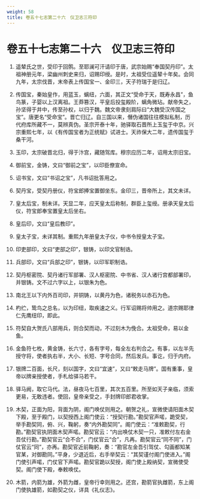 ```yaml
---
weight: 58
title: 卷五十七志第二十六　仪卫志三符印
---
```


# 卷五十七志第二十六　仪卫志三符印

1. <span id="卷五十七志第二十六　仪卫志三符印-1"></span>
遥辇氏之世，受印于回鹘。至耶澜可汗请印于唐，武宗始赐“奉国契丹印”。太祖神册元年，梁幽州刺史来归，诏赐印绶。是时，太祖受位遥辇十年矣。会同九年，太宗伐晋，末帝表上传国宝一、金印三，天子符瑞于是归辽。

2. <span id="卷五十七志第二十六　仪卫志三符印-2"></span>
传国宝，秦始皇作，用蓝玉，螭纽，六面，其正文“受命于天，既寿永昌”，鱼鸟篆，子婴以上汉离祖。王莽篡汉，平皇后投玺殿阶，螭角微玷。献帝失之，孙坚得于井中，传至孙权，以归于魏。魏文帝隶刻肩际曰“大魏受汉传国之宝”。唐更名“受命宝”。晋亡归辽。自三国以来，僭伪诸国往往模拟私制，历代府库所藏不一，莫辨真伪。圣宗开泰十年，驰驿取石晋所上玉玺于中京。兴宗重熙七年，以《有传国宝者为正统赋》试进士。天祚保大二年，遗传国玺于桑干河。

3. <span id="卷五十七志第二十六　仪卫志三符印-3"></span>
玉印，太宗破晋北归，得于汴宫，藏随驾库。穆宗应历二年，诏用太宗旧宝。

4. <span id="卷五十七志第二十六　仪卫志三符印-4"></span>
御前宝，金铸，文曰“御前之宝”，以印臣僚宣命。

5. <span id="卷五十七志第二十六　仪卫志三符印-5"></span>
诏书宝，文曰“书诏之宝”，凡书诏批答用之。

6. <span id="卷五十七志第二十六　仪卫志三符印-6"></span>
契丹宝，受契丹册仪，符宝郎捧宝置御坐东。金印三，晋帝所上，其文未详。

7. <span id="卷五十七志第二十六　仪卫志三符印-7"></span>
皇太后宝，制未详。天显二年，应天皇太后称制，群臣上玺绶。册承天皇太后仪，符宝郎奉宝置皇太后坐右。

8. <span id="卷五十七志第二十六　仪卫志三符印-8"></span>
皇后印，文曰“皇后教印”。

9. <span id="卷五十七志第二十六　仪卫志三符印-9"></span>
皇太子宝，未详其制。重熙九年册皇太子仪，中书令授皇太子宝。

10. <span id="卷五十七志第二十六　仪卫志三符印-10"></span>
印吏部印，文曰“吏部之印”，银铸，以印文官制诰。

11. <span id="卷五十七志第二十六　仪卫志三符印-11"></span>
兵部印，文曰“兵部之印”，银铸，以印军职制诰。

12. <span id="卷五十七志第二十六　仪卫志三符印-12"></span>
契丹枢密院、契丹诸行军部署、汉人枢密院、中书省、汉人诸行宫都部署印，并银铸。文不过六字以上，以银朱为色。

13. <span id="卷五十七志第二十六　仪卫志三符印-13"></span>
南北王以下内外百司印，并铜铸，以黄丹为色，诸税务以赤石为色。

14. <span id="卷五十七志第二十六　仪卫志三符印-14"></span>
杓纻，鸷鸟之总名，以为印纽，取疾速之义。行军诏赐将帅用之。道宗赐耶律仁先鹰纽印，即此。

15. <span id="卷五十七志第二十六　仪卫志三符印-15"></span>
符契自大贺氏八部用兵，则合契而动，不过刻木为俛合。太祖受命，易以金鱼。

16. <span id="卷五十七志第二十六　仪卫志三符印-16"></span>
金鱼符七枚，黄金铸，长六寸，各有字号，每全左右判合之。有事，以左半先授守将，使者执右半，大小、长短、字号合同，然后发兵。事讫，归于内府。

17. <span id="卷五十七志第二十六　仪卫志三符印-17"></span>
银牌二百面，长尺，刻以国字，文曰“宜速”，又曰“敕走马牌”。国有重事，皇帝以牌亲授使者，手札给驿马若干。

18. <span id="卷五十七志第二十六　仪卫志三符印-18"></span>
驿马阙，取它马代。法，昼夜马七百里，其次五百里。所至如天子亲临，须索更易，无敢违者。使回，皇帝亲受之，手封牌印郎君收掌。

19. <span id="卷五十七志第二十六　仪卫志三符印-19"></span>
木契，正面为阳，背面为阴，阁门唤仗则用之。朝贺之礼，宣微使请阳面木契下殿，至于殿门，以契授西上阁门使云：“授契行勘。”勘契官声喏，跪受契，举手勘契同，俯、兴，鞠躬，奏“内外勘契同”。阁门使云：“准敕勘契，行勘。”勘契官执阴面木契声喏。勘契官云：“内出唤仗木契一只，准敕付左右金吾仗行勘。”勘契官云“合不合”，门仗官云“合”，凡再。勘契官云“同不同”，门仗官云“同”，亦再。勘契官近前鞠躬，奏：“勘官左金吾引驾仗、勾画都知某官某，对御勘同。”平身，少退近后，右手举契云：“其契谨付阁门使进入。”阁门使引声喏，门仗官下声喏。勘契官跪以契授，阁门使上殿纳契，宣微使受契。阁门使下殿，奉敕唤仗。

20. <span id="卷五十七志第二十六　仪卫志三符印-20"></span>
木箭，内箭为雄，外箭为雌，皇帝行幸则用之。还宫，勘箭官执雌箭，东上阁门使执雄箭，如勘契之仪，详具《礼仪志》。
